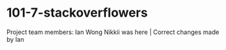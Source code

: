 # 101-7-stackoverflowers

Project team members:
Ian Wong
Nikkii was here | Correct changes made by Ian
